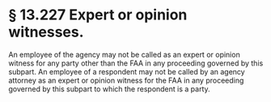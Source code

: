# § 13.227   Expert or opinion witnesses.

An employee of the agency may not be called as an expert or opinion witness for any party other than the FAA in any proceeding governed by this subpart. An employee of a respondent may not be called by an agency attorney as an expert or opinion witness for the FAA in any proceeding governed by this subpart to which the respondent is a party.




